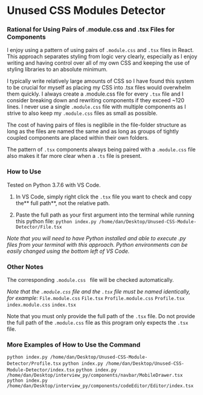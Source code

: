 # Unused CSS Modules Detector

### Rational for Using Pairs of .module.css and .tsx Files for Components

I enjoy using a pattern of using pairs of `.module.css` and `.tsx` files in React. This approach separates styling from logic very clearly, especially as I enjoy writing and having control over all of my own CSS and keeping the use of styling libraries to an absolute minimum. 

I typically write relatively large amounts of CSS so I have found this system to be crucial for myself as placing my CSS into .tsx files would overwhelm them quickly. I always create a .module.css file for every `.tsx` file and I consider breaking down and rewriting components if they exceed ~120 lines. I never use a single `.module.css` file with multiple components as I strive to also keep my `.module.css` files as small as possible.



The cost of having pairs of files is neglibile in the file-folder structure as long as the files are named the same and as long as groups of tightly coupled components are placed within their own folders.

The pattern of `.tsx` components always being paired with a `.module.css` file also makes it far more clear when a `.ts` file is present.


### How to Use

Tested on Python 3.7.6 with VS Code.

1. In VS Code, simply right click the `.tsx` file you want to check and copy the** full path**, not the relative path.

2. Paste the full path as your first argument into the terminal while running this python file: 
`python index.py /home/dan/Desktop/Unused-CSS-Module-Detector/File.tsx`

*Note that you will need to have Python installed and able to execute .py files from your terminal with this approach. Python environments can be easily changed using the bottom left of VS Code.*

### Other Notes

The corresponding `.module.css ` file will be checked automatically.

*Note that the `.module.css` file and the `.tsx` file must be named identically, for example:*
`File.module.css` `File.tsx`
`Profile.module.css` `Profile.tsx`
`index.module.css` `index.tsx`

Note that you must only provide the full path of the `.tsx` file. 
Do not provide the full path of the `.module.css` file as this program only expects the `.tsx` file.

### More Examples of How to Use the Command
`python index.py /home/dan/Desktop/Unused-CSS-Module-Detector/Profile.tsx`
`python index.py /home/dan/Desktop/Unused-CSS-Module-Detector/index.tsx`
`python index.py /home/dan/Desktop/interview_py/components/navbar/MobileDrawer.tsx`
`python index.py /home/dan/Desktop/interview_py/components/codeEditor/Editor/index.tsx`